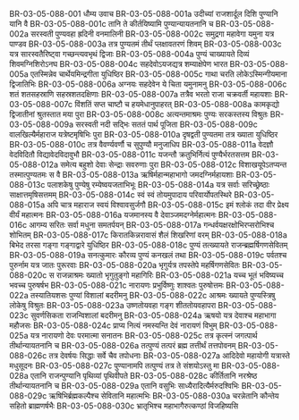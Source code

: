 BR-03-05-088-001	धौम्य उवाच
BR-03-05-088-001a	उदीच्यां राजशार्दूल दिशि पुण्यानि यानि वै
BR-03-05-088-001c	तानि ते कीर्तयिष्यामि पुण्यान्यायतनानि च
BR-03-05-088-002a	सरस्वती पुण्यवहा ह्रदिनी वनमालिनी
BR-03-05-088-002c	समुद्रगा महावेगा यमुना यत्र पाण्डव
BR-03-05-088-003a	तत्र पुण्यतमं तीर्थं प्लक्षावतरणं शिवम्
BR-03-05-088-003c	यत्र सारस्वतैरिष्ट्वा गच्छन्त्यवभृथं द्विजाः
BR-03-05-088-004a	पुण्यं चाख्यायते दिव्यं शिवमग्निशिरोऽनघ
BR-03-05-088-004c	सहदेवोऽयजद्यत्र शम्याक्षेपेण भारत
BR-03-05-088-005a	एतस्मिन्नेव चार्थेयमिन्द्रगीता युधिष्ठिर
BR-03-05-088-005c	गाथा चरति लोकेऽस्मिन्गीयमाना द्विजातिभिः
BR-03-05-088-006a	अग्नयः सहदेवेन ये चिता यमुनामनु
BR-03-05-088-006c	शतं शतसहस्राणि सहस्रशतदक्षिणाः
BR-03-05-088-007a	तत्रैव भरतो राजा चक्रवर्ती महायशाः
BR-03-05-088-007c	विंशतिं सप्त चाष्टौ च हयमेधानुपाहरत्
BR-03-05-088-008a	कामकृद्यो द्विजातीनां श्रुतस्तात मया पुरा
BR-03-05-088-008c	अत्यन्तमाश्रमः पुण्यः सरकस्तस्य विश्रुतः
BR-03-05-088-009a	सरस्वती नदी सद्भिः सततं पार्थ पूजिता
BR-03-05-088-009c	वालखिल्यैर्महाराज यत्रेष्टमृषिभिः पुरा
BR-03-05-088-010a	दृषद्वती पुण्यतमा तत्र ख्याता युधिष्ठिर
BR-03-05-088-010c	तत्र वैवर्ण्यवर्णौ च सुपुण्यौ मनुजाधिप
BR-03-05-088-011a	वेदज्ञौ वेदविदितौ विद्यावेदविदावुभौ
BR-03-05-088-011c	यजन्तौ क्रतुभिर्नित्यं पुण्यैर्भरतसत्तम
BR-03-05-088-012a	समेत्य बहुशो देवाः सेन्द्राः सवरुणाः पुरा
BR-03-05-088-012c	विशाखयूपेऽतप्यन्त तस्मात्पुण्यतमः स वै
BR-03-05-088-013a	ऋषिर्महान्महाभागो जमदग्निर्महायशाः
BR-03-05-088-013c	पलाशकेषु पुण्येषु रम्येष्वयजताभिभूः
BR-03-05-088-014a	यत्र सर्वाः सरिच्छ्रेष्ठाः साक्षात्तमृषिसत्तमम्
BR-03-05-088-014c	स्वं स्वं तोयमुपादाय परिवार्योपतस्थिरे
BR-03-05-088-015a	अपि चात्र महाराज स्वयं विश्वावसुर्जगौ
BR-03-05-088-015c	इमं श्लोकं तदा वीर प्रेक्ष्य वीर्यं महात्मनः
BR-03-05-088-016a	यजमानस्य वै देवाञ्जमदग्नेर्महात्मनः
BR-03-05-088-016c	आगम्य सरितः सर्वा मधुना समतर्पयन्
BR-03-05-088-017a	गन्धर्वयक्षरक्षोभिरप्सरोभिश्च शोभितम्
BR-03-05-088-017c	किरातकिन्नरावासं शैलं शिखरिणां वरम्
BR-03-05-088-018a	बिभेद तरसा गङ्गा गङ्गाद्वारे युधिष्ठिर
BR-03-05-088-018c	पुण्यं तत्ख्यायते राजन्ब्रह्मर्षिगणसेवितम्
BR-03-05-088-019a	सनत्कुमारः कौरव्य पुण्यं कनखलं तथा
BR-03-05-088-019c	पर्वतश्च पुरुर्नाम यत्र जातः पुरूरवाः
BR-03-05-088-020a	भृगुर्यत्र तपस्तेपे महर्षिगणसेवितः
BR-03-05-088-020c	स राजन्नाश्रमः ख्यातो भृगुतुङ्गो महागिरिः
BR-03-05-088-021a	यच्च भूतं भविष्यच्च भवच्च पुरुषर्षभ
BR-03-05-088-021c	नारायणः प्रभुर्विष्णुः शाश्वतः पुरुषोत्तमः
BR-03-05-088-022a	तस्यातियशसः पुण्यां विशालां बदरीमनु
BR-03-05-088-022c	आश्रमः ख्यायते पुण्यस्त्रिषु लोकेषु विश्रुतः
BR-03-05-088-023a	उष्णतोयवहा गङ्ग शीततोयवहापरा
BR-03-05-088-023c	सुवर्णसिकता राजन्विशालां बदरीमनु
BR-03-05-088-024a	ऋषयो यत्र देवाश्च महाभागा महौजसः
BR-03-05-088-024c	प्राप्य नित्यं नमस्यन्ति देवं नारायणं विभुम्
BR-03-05-088-025a	यत्र नारायणो देवः परमात्मा सनातनः
BR-03-05-088-025c	तत्र कृत्स्नं जगत्पार्थ तीर्थान्यायतनानि च
BR-03-05-088-026a	तत्पुण्यं तत्परं ब्रह्म तत्तीर्थं तत्तपोवनम्
BR-03-05-088-026c	तत्र देवर्षयः सिद्धाः सर्वे चैव तपोधनाः
BR-03-05-088-027a	आदिदेवो महायोगी यत्रास्ते मधुसूदनः
BR-03-05-088-027c	पुण्यानामपि तत्पुण्यं तत्र ते संशयोऽस्तु मा
BR-03-05-088-028a	एतानि राजन्पुण्यानि पृथिव्यां पृथिवीपते
BR-03-05-088-028c	कीर्तितानि नरश्रेष्ठ तीर्थान्यायतनानि च
BR-03-05-088-029a	एतानि वसुभिः साध्यैरादित्यैर्मरुदश्विभिः
BR-03-05-088-029c	ऋषिभिर्ब्रह्मकल्पैश्च सेवितानि महात्मभिः
BR-03-05-088-030a	चरन्नेतानि कौन्तेय सहितो ब्राह्मणर्षभैः
BR-03-05-088-030c	भ्रातृभिश्च महाभागैरुत्कण्ठां विजहिष्यसि
